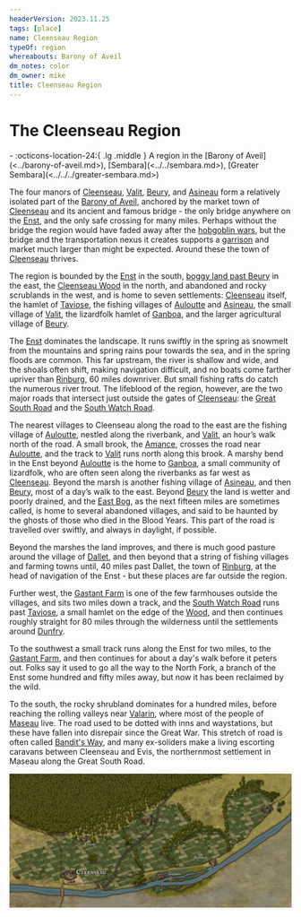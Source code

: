 ```yaml
---
headerVersion: 2023.11.25
tags: [place]
name: Cleenseau Region
typeOf: region
whereabouts: Barony of Aveil
dm_notes: color
dm_owner: mike
title: Cleenseau Region
---
```

# The Cleenseau Region
<div class="grid cards ext-narrow-margin ext-one-column" markdown>
-    :octicons-location-24:{ .lg .middle } A region in the [Barony of Aveil](<../barony-of-aveil.md>), [Sembara](<../../sembara.md>), [Greater Sembara](<../../../greater-sembara.md>)  
</div>


The four manors of [Cleenseau](<./manor-of-cleenseau.md>), [Valit](<./manor-of-valit.md>), [Beury](<./manor-of-beury.md>), and [Asineau](<./manor-of-asineau.md>) form a relatively isolated part of the [Barony of Aveil](<../barony-of-aveil.md>), anchored by the market town of [Cleenseau](<cleenseau/cleenseau.md>) and its ancient and famous bridge - the only bridge anywhere on the [Enst](<../../../rivers/wistel-enst-watershed/enst.md>), and the only safe crossing for many miles. Perhaps without the bridge the region would have faded away after the [hobgoblin wars](<../../../../../history/third-hobgoblin-war-sembara.md>), but the bridge and the transportation nexus it creates supports a [garrison](<../../../../../groups/sembaran-army/army-garrison-of-cleenseau.md>) and market much larger than might be expected. Around these the town of [Cleenseau](<cleenseau/cleenseau.md>) thrives. 

The region is bounded by the [Enst](<../../../rivers/wistel-enst-watershed/enst.md>) in the south, [boggy land past Beury](<./east-bog.md>) in the east, the [Cleenseau Wood](<./cleenseau-wood.md>) in the north, and abandoned and rocky scrublands in the west, and is home to seven settlements: [Cleenseau](<cleenseau/cleenseau.md>) itself, the hamlet of [Taviose](<./taviose.md>), the fishing villages of [Auloutte](<./auloutte.md>) and [Asineau](<./asineau.md>), the small village of [Valit](<./valit.md>), the lizardfolk hamlet of [Ganboa](<./ganboa.md>), and the larger agricultural village of [Beury](<./beury.md>).

The [Enst](<../../../rivers/wistel-enst-watershed/enst.md>) dominates the landscape. It runs swiftly in the spring as snowmelt from the mountains and spring rains pour towards the sea, and in the spring floods are common. This far upstream, the river is shallow and wide, and the shoals often shift, making navigation difficult, and no boats come farther upriver than [Rinburg](<../rinburg.md>), 60 miles downriver. But small fishing rafts do catch the numerous river trout. The lifeblood of the region, however,  are the two major roads that intersect just outside the gates of [Cleenseau](<cleenseau/cleenseau.md>): the [Great South Road](<../../../roads/great-south-road.md>) and the [South Watch Road](<../../../roads/south-watch-road.md>).  

The nearest villages to Cleenseau along the road to the east are the fishing village of [Auloutte](<./auloutte.md>), nestled along the riverbank, and [Valit](<./valit.md>), an hour’s walk north of the road. A small brook, the [Amance](<./amance-brook.md>), crosses the road near [Auloutte](<./auloutte.md>), and the track to [Valit](<./valit.md>) runs north along this brook. A marshy bend in the Enst beyond [Auloutte](<./auloutte.md>) is the home to [Ganboa](<./ganboa.md>), a small community of lizardfolk, who are often seen along the riverbanks as far west as [Cleenseau](<cleenseau/cleenseau.md>). Beyond the marsh is another fishing village of [Asineau](<./asineau.md>), and then [Beury](<./beury.md>), most of a day’s walk to the east. Beyond [Beury](<./beury.md>) the land is wetter and poorly drained, and the [East Bog](<./east-bog.md>), as the next fifteen miles are sometimes called, is home to several abandoned villages, and said to be haunted by the ghosts of those who died in the Blood Years. This part of the road is travelled over swiftly, and always in daylight, if possible.

Beyond the marshes the land improves, and there is much good pasture around the village of [Dallet](<../dallet.md>), and then beyond that a string of fishing villages and farming towns until, 40 miles past Dallet, the town of [Rinburg](<../rinburg.md>), at the head of navigation of the Enst - but these places are far outside the region.

Further west, the [Gastant Farm](<./gastant-farm.md>) is one of the few farmhouses outside the villages, and sits two miles down a track, and the [South Watch Road](<../../../roads/south-watch-road.md>) runs past [Taviose](<./taviose.md>), a small hamlet on the edge of the [Wood](<./cleenseau-wood.md>), and then continues roughly straight for 80 miles through the wilderness until the settlements around [Dunfry](<../../western-marches/dunfry.md>). 

To the southwest a small track runs along the Enst for two miles, to the [Gastant Farm](<./gastant-farm.md>), and then continues for about a day's walk before it peters out. Folks say it used to go all the way to the North Fork, a branch of the Enst some hundred and fifty miles away, but now it has been reclaimed by the wild. 

To the south, the rocky shrubland dominates for a hundred miles, before reaching the rolling valleys near [Valarin](<../../../duchy-of-maseau/valarin.md>), where most of the people of [Maseau](<../../../duchy-of-maseau/duchy-of-maseau.md>) live. The road used to be dotted with inns and waystations, but these have fallen into disrepair since the Great War. This stretch of road is often called [Bandit's Way](<../../../roads/bandit-s-way.md>), and many ex-soliders make a living escorting caravans between Cleenseau and Evis, the northernmost settlement in Maseau along the Great South Road.

![Cleenseau Region Map](../../../../../assets/cleenseau-region-map.jpg)

